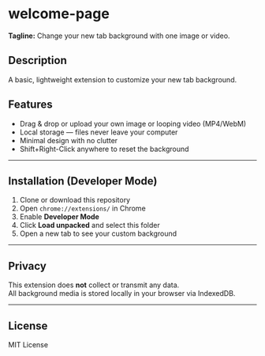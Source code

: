 # welcome-page

**Tagline:** Change your new tab background with one image or video.

## Description
A basic, lightweight extension to customize your new tab background.

## Features
- Drag & drop or upload your own image or looping video (MP4/WebM)  
- Local storage — files never leave your computer  
- Minimal design with no clutter  
- Shift+Right-Click anywhere to reset the background

---

## Installation (Developer Mode)
1. Clone or download this repository  
2. Open `chrome://extensions/` in Chrome  
3. Enable **Developer Mode**  
4. Click **Load unpacked** and select this folder  
5. Open a new tab to see your custom background

---

## Privacy
This extension does **not** collect or transmit any data.  
All background media is stored locally in your browser via IndexedDB.

---

## License
MIT License
